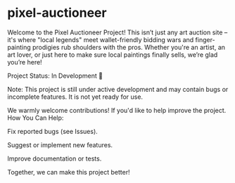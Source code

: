 # pixel-auctioneer
Welcome to the Pixel Auctioneer Project! This isn’t just any art auction site – it's where "local legends" meet wallet-friendly bidding wars and finger-painting prodigies rub shoulders with the pros. Whether you're an artist, an art lover, or just here to make sure local paintings finally sells, we’re glad you’re here!


Project Status: In Development 🚧

Note: This project is still under active development and may contain bugs or incomplete features. It is not yet ready for use.

We warmly welcome contributions! If you'd like to help improve the project. 
How You Can Help:

Fix reported bugs (see Issues).

Suggest or implement new features.

Improve documentation or tests.


Together, we can make this project better!
